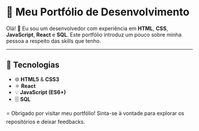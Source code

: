 # 💼 Meu Portfólio de Desenvolvimento

Olá! 👋 Eu sou um desenvolvedor com experiência em **HTML**, **CSS**, **JavaScript**, **React** e **SQL**. Este portfólio introduz um pouco sobre minha pessoa a respeito das skills que tenho.

---

## 🚀 Tecnologias

- 🌐 **HTML5** & **CSS3**
- ⚛️ **React**
- 💡 **JavaScript (ES6+)**
- 🗄️ **SQL**


⭐ Obrigado por visitar meu portfólio! Sinta-se à vontade para explorar os repositórios e deixar feedbacks. 
